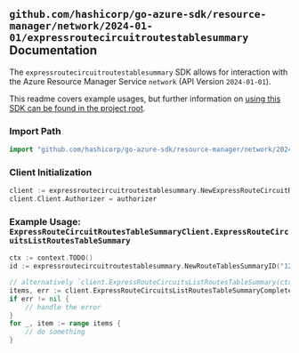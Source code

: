 
## `github.com/hashicorp/go-azure-sdk/resource-manager/network/2024-01-01/expressroutecircuitroutestablesummary` Documentation

The `expressroutecircuitroutestablesummary` SDK allows for interaction with the Azure Resource Manager Service `network` (API Version `2024-01-01`).

This readme covers example usages, but further information on [using this SDK can be found in the project root](https://github.com/hashicorp/go-azure-sdk/tree/main/docs).

### Import Path

```go
import "github.com/hashicorp/go-azure-sdk/resource-manager/network/2024-01-01/expressroutecircuitroutestablesummary"
```


### Client Initialization

```go
client := expressroutecircuitroutestablesummary.NewExpressRouteCircuitRoutesTableSummaryClientWithBaseURI("https://management.azure.com")
client.Client.Authorizer = authorizer
```


### Example Usage: `ExpressRouteCircuitRoutesTableSummaryClient.ExpressRouteCircuitsListRoutesTableSummary`

```go
ctx := context.TODO()
id := expressroutecircuitroutestablesummary.NewRouteTablesSummaryID("12345678-1234-9876-4563-123456789012", "example-resource-group", "expressRouteCircuitValue", "peeringValue", "routeTablesSummaryValue")

// alternatively `client.ExpressRouteCircuitsListRoutesTableSummary(ctx, id)` can be used to do batched pagination
items, err := client.ExpressRouteCircuitsListRoutesTableSummaryComplete(ctx, id)
if err != nil {
	// handle the error
}
for _, item := range items {
	// do something
}
```
